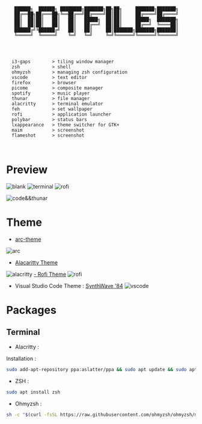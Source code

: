 

```


   ██████╗  ██████╗ ████████╗███████╗██╗██╗     ███████╗███████╗
   ██╔══██╗██╔═══██╗╚══██╔══╝██╔════╝██║██║     ██╔════╝██╔════╝
   ██║  ██║██║   ██║   ██║   █████╗  ██║██║     █████╗  ███████╗
   ██║  ██║██║   ██║   ██║   ██╔══╝  ██║██║     ██╔══╝  ╚════██║
   ██████╔╝╚██████╔╝   ██║   ██║     ██║███████╗███████╗███████║
   ╚═════╝  ╚═════╝    ╚═╝   ╚═╝     ╚═╝╚══════╝╚══════╝╚══════╝



 
  i3-gaps        > tiling window manager
  zsh            > shell
  ohmyzsh        > managing zsh configuration
  vscode         > text editor
  firefox        > browser 
  picome         > composite manager 
  spotify        > music player
  thunar         > file manager
  alacritty      > terminal emulator 
  feh            > set wallpaper 
  rofi           > application launcher
  polybar        > status bars
  lxappearance   > theme switcher for GTK+ 
  maim           > screenshot
  flameshot      > screenshot

                               

```

# Preview
![blank](https://github.com/Talfaza/dots/blob/main/screenshot/Fri%20Feb%2024%2003:13:40%20AM%20+01%202023.jpg)
![terminal](https://github.com/Talfaza/dots/blob/main/screenshot/Fri%20Feb%2024%2001:40:21%20AM%20+01%202023.jpg)
![rofi](https://github.com/Talfaza/dots/blob/main/screenshot/2023-02-24_03-12.png)

![code&&thunar](https://github.com/Talfaza/dots/blob/main/screenshot/Fri%20Feb%2024%2001:40:29%20AM%20+01%202023.jpg)

# Theme 




 - [arc-theme](https://github.com/horst3180/arc-theme)

![arc](https://camo.githubusercontent.com/bc506ad41edb5d7e5b851de839838d69719dfe4476b9d417aa0912bb811e5bdf/687474703a2f2f692e696d6775722e636f6d2f3541476c436e412e706e67)

 - [Alacaritty Theme](https://github.com/Talfaza/dots/blob/main/.config/alacritty/alacritty.yml "Alacaritty Theme")
 
 ![alacritty](https://github.com/Talfaza/dots/blob/main/IMG_20230224_025323.jpg)
[ - Rofi Theme](https://github.com/Talfaza/dots/blob/main/.config/rofi/config.rasi " - Rofi Theme")
 ![rofi](https://github.com/Talfaza/dots/blob/main/IMG_20230224_031647.png)
 
 - Visual Studio Code Theme : [SynthWave '84](https://marketplace.visualstudio.com/items?itemName=RobbOwen.synthwave-vscode)
 ![vscode](https://www.nikouusitalo.com/content/images/size/w2000/2021/10/Header.png)
# Packages 

  ## Terminal

- Alacritty : 

Installation :

```sh
sudo add-apt-repository ppa:aslatter/ppa && sudo apt update && sudo apt install alacritty 
```

- ZSH : 
```sh
sudo apt install zsh
```
- Ohmyzsh : 
```sh
sh -c "$(curl -fsSL https://raw.githubusercontent.com/ohmyzsh/ohmyzsh/master/tools/install.sh)"
```






